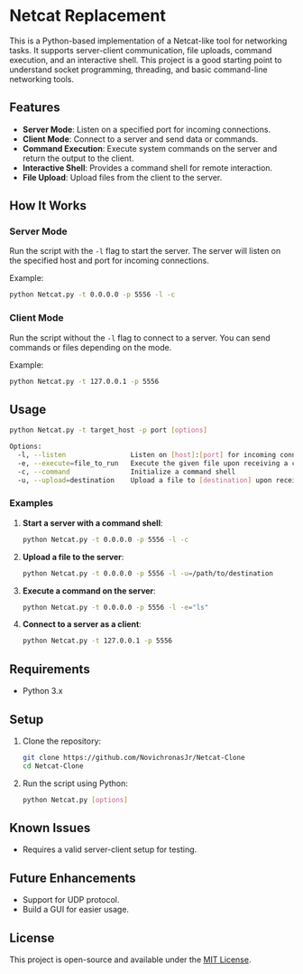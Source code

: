 # Netcat Replacement

This is a Python-based implementation of a Netcat-like tool for networking tasks. It supports server-client communication, file uploads, command execution, and an interactive shell. This project is a good starting point to understand socket programming, threading, and basic command-line networking tools.

## Features

- **Server Mode**: Listen on a specified port for incoming connections.
- **Client Mode**: Connect to a server and send data or commands.
- **Command Execution**: Execute system commands on the server and return the output to the client.
- **Interactive Shell**: Provides a command shell for remote interaction.
- **File Upload**: Upload files from the client to the server.

## How It Works

### Server Mode
Run the script with the `-l` flag to start the server. The server will listen on the specified host and port for incoming connections.

Example:
```bash
python Netcat.py -t 0.0.0.0 -p 5556 -l -c
```

### Client Mode
Run the script without the `-l` flag to connect to a server. You can send commands or files depending on the mode.

Example:
```bash
python Netcat.py -t 127.0.0.1 -p 5556
```

## Usage

```bash
python Netcat.py -t target_host -p port [options]

Options:
  -l, --listen                Listen on [host]:[port] for incoming connections
  -e, --execute=file_to_run   Execute the given file upon receiving a connection
  -c, --command               Initialize a command shell
  -u, --upload=destination    Upload a file to [destination] upon receiving a connection
```

### Examples

1. **Start a server with a command shell**:
   ```bash
   python Netcat.py -t 0.0.0.0 -p 5556 -l -c
   ```

2. **Upload a file to the server**:
   ```bash
   python Netcat.py -t 0.0.0.0 -p 5556 -l -u=/path/to/destination
   ```

3. **Execute a command on the server**:
   ```bash
   python Netcat.py -t 0.0.0.0 -p 5556 -l -e="ls"
   ```

4. **Connect to a server as a client**:
   ```bash
   python Netcat.py -t 127.0.0.1 -p 5556
   ```

## Requirements

- Python 3.x

## Setup

1. Clone the repository:
   ```bash
   git clone https://github.com/NovichronasJr/Netcat-Clone
   cd Netcat-Clone

   ```

2. Run the script using Python:
   ```bash
   python Netcat.py [options]
   ```

## Known Issues

- Requires a valid server-client setup for testing.

## Future Enhancements

- Support for UDP protocol.
- Build a GUI for easier usage.

## License

This project is open-source and available under the [MIT License](LICENSE).
